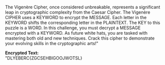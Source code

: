 The Vigenère Cipher, once considered unbreakable, represents a significant leap in cryptographic complexity from the Caesar Cipher. The Vigenère CIPHER uses a KEYWORD to encrypt the MESSAGE. Each letter in the KEYWORD shifts the corresponding letter in the PLAINTEXT. The KEY to this puzzle is a WORD. In this challenge, you must decrypt a MESSAGE encrypted with a KEYWORD. As future white hats, you are tasked with mastering both old and new techniques. Crack this cipher to demonstrate your evolving skills in the cryptographic arts!"

**Encrypted Text:**<br>
"DLYEBERC{ZGCSEHBIGOOJWOTSL}

